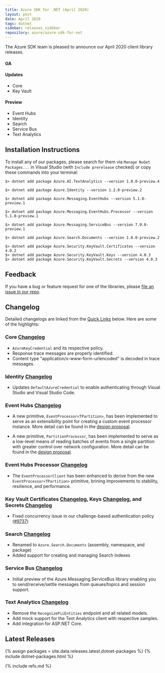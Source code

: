 ```yaml
---
title: Azure SDK for .NET (April 2020)
layout: post
date: April 2020
tags: dotnet
sidebar: releases_sidebar
repository: azure/azure-sdk-for-net
---
```


The Azure SDK team is pleased to announce our April 2020 client library releases.

#### GA

#### Updates

- Core
- Key Vault

#### Preview

- Event Hubs
- Identity
- Search
- Service Bus
- Text Analytics

## Installation Instructions

To install any of our packages, please search for them via `Manage NuGet Packages...` in Visual Studio (with `Include prerelease` checked) or copy these commands into your terminal:

    $> dotnet add package Azure.AI.TextAnalytics --version 1.0.0-preview.4

    $> dotnet add package Azure.Identity --version 1.2.0-preview.2

    $> dotnet add package Azure.Messaging.EventHubs --version 5.1.0-preview.1

    $> dotnet add package Azure.Messaging.EventHubs.Processor --version 5.1.0-preview.1

    $> dotnet add package Azure.Messaging.ServiceBus --version 7.0.0-preview.1

    $> dotnet add package Azure.Search.Documents --version 1.0.0-preview.2

    $> dotnet add package Azure.Security.KeyVault.Certificates --version 4.0.2
    $> dotnet add package Azure.Security.KeyVault.Keys --version 4.0.3
    $> dotnet add package Azure.Security.KeyVault.Secrets --version 4.0.3

## Feedback

If you have a bug or feature request for one of the libraries, please [file an issue in our repo](https://github.com/Azure/azure-sdk-for-net/issues/new/choose).

## Changelog

Detailed changelogs are linked from the [Quick Links](#quick-links) below. Here are some of the highlights:

### Core [Changelog](https://github.com/Azure/azure-sdk-for-net/blob/master/sdk/core/Azure.Core/CHANGELOG.md)

- `AzureKeyCredential` and its respective policy.
- Response trace messages are properly identified.
- Content type "application/x-www-form-urlencoded" is decoded in trace messages.

### Identity [Changelog](https://github.com/Azure/azure-sdk-for-net/blob/master/sdk/identity/Azure.Identity/CHANGELOG.md#120-preview2)
- Updates `DefaultAzureCredential` to enable authenticating through Visual Studio and Visual Studio Code.

### Event Hubs [Changelog](https://github.com/Azure/azure-sdk-for-net/blob/master/sdk/eventhub/Azure.Messaging.EventHubs/CHANGELOG.md)

- A new primitive, `EventProcessor<TPartition>`, has been implemented to serve as an extensibility point for creating a custom event processor instance.  More detail can be found in the [design proposal](https://github.com/Azure/azure-sdk-for-net/blob/master/sdk/eventhub/Azure.Messaging.EventHubs/design/event-processor%7BT%7D-proposal.md).

- A new primitive, `PartitionProcessor`, has been implemented to serve as a low-level means of reading batches of events from a single partition with greater control over network configuration.  More detail can be found in the [design proposal](https://github.com/Azure/azure-sdk-for-net/blob/master/sdk/eventhub/Azure.Messaging.EventHubs/design/partition-receiver-proposal.md).

### Event Hubs Processor [Changelog](https://github.com/Azure/azure-sdk-for-net/blob/master/sdk/eventhub/Azure.Messaging.EventHubs.Processor/CHANGELOG.md)

- The `EventProcessorClient` has been enhanced to derive from the new `EventProcessor<TPartition>` primitive, brining improvements to stability, resilience, and performance.

### Key Vault Certificates [Changelog][keyvault-certificates], Keys [Changelog][keyvault-keys], and Secrets [Changelog][keyvault-secrets]

- Fixed concurrency issue in our challenge-based authentication policy ([#9737](https://github.com/Azure/azure-sdk-for-net/issues/9737))

### Search [Changelog](https://github.com/Azure/azure-sdk-for-net/blob/master/sdk/search/Azure.Search.Documents/CHANGELOG.md)

- Renamed to `Azure.Search.Documents` (assembly, namespace, and package)
- Added support for creating and managing Search Indexes

### Service Bus [Changelog](https://github.com/Azure/azure-sdk-for-net/blob/master/sdk/servicebus/Azure.Messaging.ServiceBus/CHANGELOG.md)

- Initial preview of the Azure.Messaging.ServiceBus library enabling you to send/receive/settle messages from queues/topics and session support.

### Text Analytics [Changelog](https://github.com/Azure/azure-sdk-for-net/blob/master/sdk/textanalytics/Azure.AI.TextAnalytics/CHANGELOG.md#100-preview4-2020-04-07)

- Remove the `RecognizePiiEntities` endpoint and all related models.
- Add mock support for the Text Analytics client with respective samples.
- Add integration for ASP.NET Core.

## Latest Releases

{% assign packages = site.data.releases.latest.dotnet-packages %}
{% include dotnet-packages.html %}

{% include refs.md %}

  [keyvault-certificates]: https://github.com/Azure/azure-sdk-for-net/blob/Azure.Security.KeyVault.Certificates_4.0.2/sdk/keyvault/Azure.Security.KeyVault.Certificates/CHANGELOG.md#402-2020-03-18
  [keyvault-keys]: https://github.com/Azure/azure-sdk-for-net/blob/Azure.Security.KeyVault.Keys_4.0.3/sdk/keyvault/Azure.Security.KeyVault.Keys/CHANGELOG.md#403-2020-03-18
  [keyvault-secrets]: https://github.com/Azure/azure-sdk-for-net/blob/Azure.Security.KeyVault.Secrets_4.0.3/sdk/keyvault/Azure.Security.KeyVault.Secrets/CHANGELOG.md#403-2020-03-18